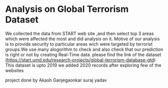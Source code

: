 # Analysis on Global Terrorism Dataset
 We collected the data from START web site ,and then select top 3 areas which were affected the most and did analysis on it. Motive of our analysis is to provide security to particular areas wich were targeted by terrorist groups.We use many alogorithm to check and also check that our prediction is right or not by creating Real-Time data.
 please find the link of the dataset (https://start.umd.edu/research-projects/global-terrorism-database-gtd)
 This dataset is upto 2019 we added 2020 records after exploring few of the websites
 
 project done by
 Akash Ganjegaonkar
 suraj yadav
